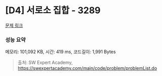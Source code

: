 # [D4] 서로소 집합 - 3289 

[문제 링크](https://swexpertacademy.com/main/code/problem/problemDetail.do?contestProbId=AWBJKA6qr2oDFAWr) 

### 성능 요약

메모리: 101,092 KB, 시간: 419 ms, 코드길이: 1,991 Bytes



> 출처: SW Expert Academy, https://swexpertacademy.com/main/code/problem/problemList.do